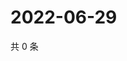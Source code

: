 # 2022-06-29

共 0 条

<!-- BEGIN WEIBO -->
<!-- 最后更新时间 Wed Jun 29 2022 15:14:36 GMT+0800 (China Standard Time) -->

<!-- END WEIBO -->
